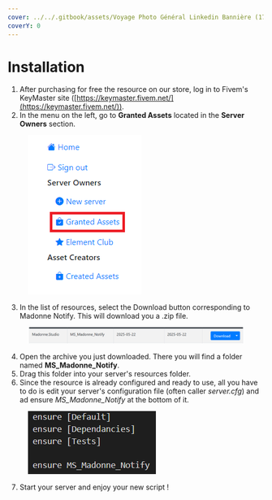 ```yaml
---
cover: ../../.gitbook/assets/Voyage Photo Général Linkedin Bannière (17).png
coverY: 0
---
```


# Installation

1. After purchasing for free the resource on our store, log in to Fivem's KeyMaster site ([https://keymaster.fivem.net/](https://keymaster.fivem.net/)).
2. In the menu on the left, go to **Granted Assets** located in the **Server Owners** section.

<figure><img src="../../.gitbook/assets/Sans titre.png" alt=""><figcaption></figcaption></figure>

3. In the list of resources, select the Download button corresponding to Madonne Notify. This will download you a .zip file.

<figure><img src="../../.gitbook/assets/image_2025-05-22_131913521.png" alt=""><figcaption></figcaption></figure>

4. Open the archive you just downloaded. There you will find a folder named **MS\_Madonne\_Notify**.
5. Drag this folder into your server's resources folder.
6. Since the resource is already configured and ready to use, all you have to do is edit your server's configuration file (often caller _server.cfg_) and ad ensure _MS\_Madonne\_Notify_ at the bottom of it.

<figure><img src="../../.gitbook/assets/image_2025-05-22_105957136.png" alt=""><figcaption></figcaption></figure>

7. Start your server and enjoy your new script !

